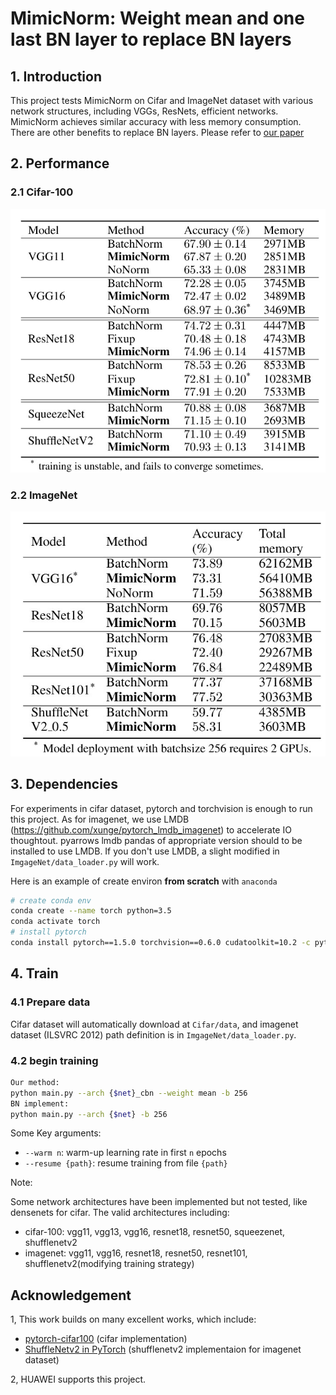 # MimicNorm: Weight mean and one last BN layer to replace BN layers  

## 1. Introduction

This project tests MimicNorm on Cifar and ImageNet dataset with various network structures, including VGGs, ResNets, efficient networks. MimicNorm achieves similar accuracy with less memory consumption. There are other benefits to replace BN layers. Please refer to [our paper](https://arxiv.org/abs/ )


## 2. Performance

### 2.1 Cifar-100

![img](cifar.jpg)

### 2.2 ImageNet

![img](imagenet.jpg)


## 3. Dependencies

For experiments in cifar dataset, pytorch and torchvision is enough to run this project. As for imagenet, we use LMDB (https://github.com/xunge/pytorch_lmdb_imagenet) to accelerate IO thoughtout. pyarrows lmdb pandas of appropriate version should to be installed to use LMDB. If you don't use LMDB, a slight modified in `ImgageNet/data_loader.py` will work.

Here is an example of create environ **from scratch** with `anaconda`

```sh
# create conda env
conda create --name torch python=3.5
conda activate torch
# install pytorch
conda install pytorch==1.5.0 torchvision==0.6.0 cudatoolkit=10.2 -c pytorch

```


## 4. Train

### 4.1 Prepare data

Cifar dataset will automatically download at `Cifar/data`, and imagenet dataset (ILSVRC 2012) path definition is in `ImgageNet/data_loader.py`.


### 4.2 begin training


```bash
Our method:
python main.py --arch {$net}_cbn --weight mean -b 256
BN implement:
python main.py --arch {$net} -b 256
```

Some Key arguments:

- `--warm n`: warm-up learning rate in first `n` epochs
- `--resume {path}`: resume training from file `{path}`

Note:

Some network architectures have been implemented but not tested, like densenets for cifar. The valid architectures including: 

- cifar-100: vgg11, vgg13, vgg16, resnet18, resnet50, squeezenet, shufflenetv2
- imagenet: vgg11, vgg16, resnet18, resnet50, resnet101, shufflenetv2(modifying training strategy)


## Acknowledgement
1, This work builds on many excellent works, which include:

- [pytorch-cifar100](https://github.com/weiaicunzai/pytorch-cifar100) (cifar implementation)
- [ShuffleNetv2 in PyTorch](https://github.com/Randl/ShuffleNetV2-pytorch) (shufflenetv2 implementaion for imagenet dataset)

2, HUAWEI supports this project.


